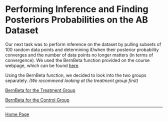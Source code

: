 # Performing Inference and Finding Posteriors Probabilities on the AB Dataset

Our next task was to perform inference on the dataset by pulling subsets of 100 random data points and determining if/when their posterior probability converges and the number of data points no longer matters (in terms of convergence). We used the BernBeta function provided on the course webpage, which can be found [here](https://github.com/EvaGostiuk/MAT4376-project-2-team-3/blob/master/AB_DataSet/BernBeta.R).

Using the BernBeta function, we decided to look into the two groups separately. *(We recommend looking at the treatment group first)*

[BernBeta for the Treatment Group](https://github.com/EvaGostiuk/MAT4376-project-2-team-3/blob/master/AB_DataSet/task_3/01-BernBeta_Treatment.md)

[BernBeta for the Control Group](https://github.com/EvaGostiuk/MAT4376-project-2-team-3/blob/master/AB_DataSet/task_3/02-BernBeta_Control.md)

---

[Home Page](https://github.com/EvaGostiuk/MAT4376-project-2-team-3/blob/master/README.md)
